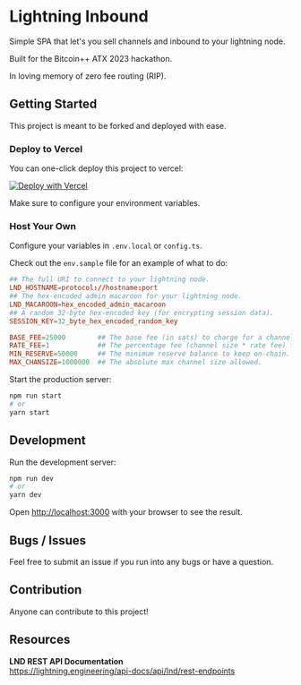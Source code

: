 # Lightning Inbound

Simple SPA that let's you sell channels and inbound to your lightning node.  

Built for the Bitcoin++ ATX 2023 hackathon.

In loving memory of zero fee routing (RIP).  

## Getting Started

This project is meant to be forked and deployed with ease.

### Deploy to Vercel

You can one-click deploy this project to vercel:

[![Deploy with Vercel](https://vercel.com/button)](https://vercel.com/new/clone?repository-url=https%3A%2F%2Fgithub.com%2FAustinKelsay%2Fln-inbound&env=LND_HOSTNAME,LND_MACAROON,SESSION_KEY,BASE_FEE,RATE_FEE,MIN_RESERVE,MAX_CHANSIZE&envDescription=Check%20out%20the%20repo%20documentation%20to%20learn%20more%20about%20how%20to%20configure%20these%20variables&envLink=https%3A%2F%2Fgithub.com%2FAustinKelsay%2Fln-inbound&project-name=my-lightning-inbound&repository-name=my-lightning-inbound)

Make sure to configure your environment variables.

### Host Your Own

Configure your variables in `.env.local` or `config.ts`.

Check out the `env.sample` file for an example of what to do:

```conf
## The full URI to connect to your lightning node.
LND_HOSTNAME=protocol://hostname:port
## The hex-encoded admin macaroon for your lightning node.
LND_MACAROON=hex_encoded_admin_macaroon
## A random 32-byte hex-encoded key (for encrypting session data).
SESSION_KEY=32_byte_hex_encoded_random_key

BASE_FEE=25000        ## The base fee (in sats) to charge for a channel.
RATE_FEE=1            ## The percentage fee (channel size * rate fee) to charge.
MIN_RESERVE=50000     ## The minimum reserve balance to keep on-chain.
MAX_CHANSIZE=1000000  ## The absolute max channel size allowed.
```

Start the production server:

```bash
npm run start
# or
yarn start
```

## Development

Run the development server:

```bash
npm run dev
# or
yarn dev
```

Open [http://localhost:3000](http://localhost:3000) with your browser to see the result.

## Bugs / Issues

Feel free to submit an issue if you run into any bugs or have a question.

## Contribution

Anyone can contribute to this project! 

## Resources

**LND REST API Documentation**  
https://lightning.engineering/api-docs/api/lnd/rest-endpoints

